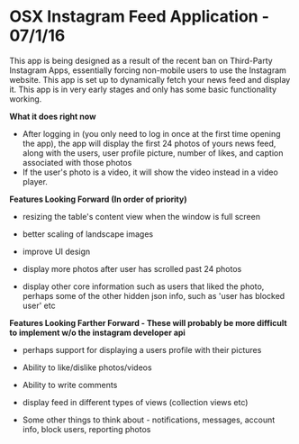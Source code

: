 OSX Instagram Feed Application - 07/1/16  
==============

This app is being designed as a result of the recent ban on Third-Party Instagram Apps, essentially forcing non-mobile users to use the Instagram website.  This app is set up to dynamically fetch your news feed and display it.  This app is in very early stages and only has some basic functionality working.  

**What it does right now**

- After logging in (you only need to log in once at the first time opening the app), the app will display the first 24 photos of yours news feed, along with the users, user profile picture, number of likes, and caption associated with those photos
- If the user's photo is a video, it will show the video instead in a video player.


**Features Looking Forward (In order of priority)**

- resizing the table's content view when the window is full screen

- better scaling of landscape images

- improve UI design

- display more photos after user has scrolled past 24 photos

- display other core information such as users that liked the photo, perhaps some of the other hidden json info, such as 'user has blocked user' etc

**Features Looking Farther Forward - These will probably be more difficult to implement w/o the instagram developer api**

- perhaps support for displaying a users profile with their pictures

- Ability to like/dislike photos/videos

- Ability to write comments

- display feed in different types of views (collection views etc)

- Some other things to think about - notifications, messages, account info, block users, reporting photos